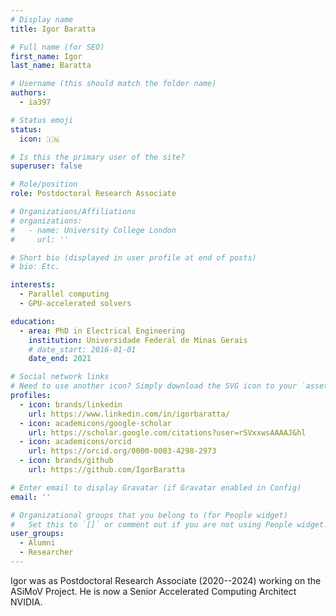 ```yaml
---
# Display name
title: Igor Baratta

# Full name (for SEO)
first_name: Igor
last_name: Baratta

# Username (this should match the folder name)
authors:
  - ia397

# Status emoji
status:
  icon: 🇮🇳

# Is this the primary user of the site?
superuser: false

# Role/position
role: Postdoctoral Research Associate

# Organizations/Affiliations
# organizations:
#   - name: University College London
#     url: ''

# Short bio (displayed in user profile at end of posts)
# bio: Etc.

interests:
  - Parallel computing
  - GPU-accelerated solvers

education:
  - area: PhD in Electrical Engineering
    institution: Universidade Federal de Minas Gerais
    # date_start: 2016-01-01
    date_end: 2021

# Social network links
# Need to use another icon? Simply download the SVG icon to your `assets/media/icons/` folder.
profiles:
  - icon: brands/linkedin
    url: https://www.linkedin.com/in/igorbaratta/
  - icon: academicons/google-scholar
    url: https://scholar.google.com/citations?user=rSVxxwsAAAAJ&hl
  - icon: academicons/orcid
    url: https://orcid.org/0000-0003-4298-2973
  - icon: brands/github
    url: https://github.com/IgorBaratta

# Enter email to display Gravatar (if Gravatar enabled in Config)
email: ''

# Organizational groups that you belong to (for People widget)
#   Set this to `[]` or comment out if you are not using People widget.
user_groups:
  - Alumni
  - Researcher
---
```


Igor was as Postdoctoral Research Associate (2020--2024) working on the
ASiMoV Project. He is now a Senior Accelerated Computing Architect
NVIDIA.